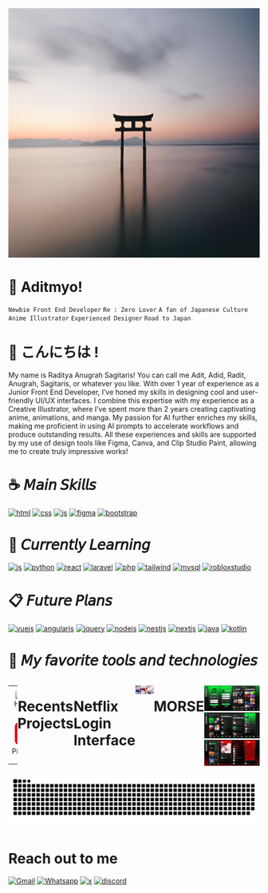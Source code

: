 <!--suppress HtmlDeprecatedAttribute -->
<img src="https://raw.githubusercontent.com/RaS-Png/RaS-Png/main/tori2.png" alt="html" height="500" width="1000" title="PLS GUA PENGEN KE JEPANG AAAAAAAA">

# 🍞 Aditmyo! #

`Newbie Front End Developer`
`Re : Zero Lover`
`A fan of Japanese Culture`
<br/>
`Anime Illustrator`
`Experienced Designer`
`Road to Japan`

<div>

# 👋 こんにちは ! #
My name is Raditya Anugrah Sagitaris! You can call me Adit, Adid, Radit, Anugrah, Sagitaris, or whatever you like. With over 1 year of experience as a Junior Front End Developer, I’ve honed my skills in designing cool and user-friendly UI/UX interfaces. I combine this expertise with my experience as a Creative Illustrator, where I’ve spent more than 2 years creating captivating anime, animations, and manga. My passion for AI further enriches my skills, making me proficient in using AI prompts to accelerate workflows and produce outstanding results. All these experiences and skills are supported by my use of design tools like Figma, Canva, and Clip Studio Paint, allowing me to create truly impressive works!

</div>

# ☕ 𝘔𝘢𝘪𝘯 𝘚𝘬𝘪𝘭𝘭𝘴 #


<a href="https://www.w3schools.com/html/"><img src="https://skillicons.dev/icons?i=html" alt="html" height="100" title="HTML5 documentation"></a>
<a href="https://www.w3schools.com/css/"><img src="https://skillicons.dev/icons?i=css" alt="css" height="100" title="CSS documentation"></a>
<a href="https://www.w3schools.com/js/"><img src="https://skillicons.dev/icons?i=js" alt="js" height="100" title="JS documentation"></a>
<a href="https://www.digidop.fr/en/figma/documentation"><img src="https://skillicons.dev/icons?i=figma" alt="figma" height="100" title="Figma documentation"></a>
<a href="https://getbootstrap.com/docs/4.1/getting-started/introduction/"><img src="https://skillicons.dev/icons?i=bootstrap" alt="bootstrap" height="100" title="Bootstrap documentation"></a>

# 📔 𝘊𝘶𝘳𝘳𝘦𝘯𝘵𝘭𝘺 𝘓𝘦𝘢𝘳𝘯𝘪𝘯𝘨 #


<a href="https://www.w3schools.com/js/"><img src="https://skillicons.dev/icons?i=js" alt="js" height="100" title="JS documentation"></a>
<a href="https://docs.python.org/3/"><img src="https://techstack-generator.vercel.app/python-icon.svg" alt="python" height="100" title="Python documentation"></a>
<a href="https://legacy.reactjs.org/docs/getting-started.html"><img src="https://techstack-generator.vercel.app/react-icon.svg" alt="react" height="100" title="React documentation"></a>
<a href="https://laravel.com/docs/11.x/readme"><img src="https://skillicons.dev/icons?i=laravel" alt="laravel" height="100" title="Laravel documentation"></a>
<a href="https://www.php.net/manual/en/index.php"><img src="https://skillicons.dev/icons?i=php" alt="php" height="100" title="Php documentation"></a>
<a href="https://v2.tailwindcss.com/docs"><img src="https://skillicons.dev/icons?i=tailwind" alt="tailwind" height="100" title="Tailwind documentation"></a>
<a href="https://dev.mysql.com/doc/l"><img src="https://skillicons.dev/icons?i=mysql" alt="mysql" height="100" title="Mysql documentation"></a>
<a href="https://create.roblox.com/docsl"><img src="https://skillicons.dev/icons?i=robloxstudio" alt="robloxstudio" height="100" title="Roblox Studio documentation"></a>

# 📋 𝘍𝘶𝘵𝘶𝘳𝘦 𝘗𝘭𝘢𝘯𝘴 #


<a href="https://vuejs.org/guide/introduction.html"><img src="https://skillicons.dev/icons?i=vue" alt="vuejs" height="100" title="Vue documentation"></a>
<a href="https://v17.angular.io/docs"><img src="https://skillicons.dev/icons?i=angular" alt="angularjs" height="100" title="Angular documentation"></a>
<a href="https://api.jquery.com/"><img src="https://skillicons.dev/icons?i=jquery" alt="jquery" height="100" title="Jquery documentation"></a>
<a href="https://nodejs.org/docs/latest/api/"><img src="https://skillicons.dev/icons?i=nodejs" alt="nodejs" height="100" title="Node documentation"></a>
<a href="https://docs.nestjs.com/"><img src="https://skillicons.dev/icons?i=nestjs" alt="nestjs" height="100" title="NestJS documentation"></a>
<a href="https://nextjs.org/docs"><img src="https://skillicons.dev/icons?i=nextjs" alt="nextjs" height="100" title="NextJS documentation"></a>
<a href="https://www.w3schools.com/java/java_ref_reference.asp"><img src="https://skillicons.dev/icons?i=java" alt="java" height="100" title="Java reference"></a>
<a href="https://kotlinlang.org/docs/home.html"><img src="https://skillicons.dev/icons?i=kotlin" alt="kotlin" height="100" title="Kotlin documentation"></a>


# 🤍 𝘔𝘺 𝘧𝘢𝘷𝘰𝘳𝘪𝘵𝘦 𝘵𝘰𝘰𝘭𝘴 𝘢𝘯𝘥 𝘵𝘦𝘤𝘩𝘯𝘰𝘭𝘰𝘨𝘪𝘦𝘴
<div style="display: flex; align-items: flex-start; align: center">
<table align="center">
  <tr>
    <td align="center" width="96">
        <img src="https://skillicons.dev/icons?i=html" alt="html" width="48" height="48" />
      <br>HTML5
    </td>
    <td align="center" width="96">
      <a href="#macropower-tech">
        <img src="https://skillicons.dev/icons?i=css" alt="css" width="48" height="48" />
      </a>
      <br>CSS3
    </td>
    <td align="center" width="96">
        <img src="https://skillicons.dev/icons?i=js" alt="js" width="48" height="48" />
      <br>JavaScript
    </td>
    <td align="center" width="96">
        <img src="https://skillicons.dev/icons?i=bootstrap" alt="bootstrap" width="48" height="48" />
      <br>Bootstrap
    </td>
    <td align="center" width="96">
        <img src="https://skillicons.dev/icons?i=vscode" alt="vscode" width="48" height="48" />
      <br>VS Code
    </td>
    <td align="center" width="96">
        <img src="https://skillicons.dev/icons?i=laravel" alt="laravel" width="48" height="48" />
      <br>Laravel
    </td>
    <td align="center" width="96">
        <img src="https://skillicons.dev/icons?i=mysql" alt="icon" width="48" height="48" />
      <br>MySql
    </td>
    <td align="center" width="96">
        <img src="https://skillicons.dev/icons?i=tailwind" alt="tailwind" width="48" height="48" />
      <br>tailwind
    </td>
    <td align="center" width="96">
        <img src="https://skillicons.dev/icons?i=figma" alt="figma" width="48" height="48" />
      <br>Figma
    </td>
  </tr>
  <tr>
  <td align="center" width="96">
        <img src="./assets/pinterest3.png" alt="pinterest width="48" height="48" />
      <br>Pinterest
    <td align="center" width="96">
        <img src="https://skillicons.dev/icons?i=github" alt="icon" width="48" height="48" />
      <br>Github
    </td>
    <td align="center" width="96"> 
        <img src="https://skillicons.dev/icons?i=git" width="48" height="48" alt="Git" />
      <br>Git
    </td>
    <td align="center"  width="96">
        <img src="./assets/csp.png" width="58" height="58" alt="CSP" />
      <br>Clip Studio
    </td>
    <td align="center"  width="96">
        <img src="https://skillicons.dev/icons?i=robloxstudio" width="48" height="48" alt="robloxstudio" />
      <br>R Studio
    </td>
    <td align="center" width="96">
        <img src="./assets/canva2.png" width="52" height="48" alt="canva" />
      <br>Canva
    </td>
    <td align="center"  width="96">
        <img src="./assets/gpt.svg" width="48" height="48" alt="ChatGPT" />
      <br>ChatGPT
    </td>
  
  </tr>
</table>
<br>
<div align="center">
  
# Recents Projects #

</div>

# Netflix Login Interface #

[![Watch the video](./assets/netthumb.png)](https://youtu.be/pLNLvy7Ff1s?si=H2Cmvmva8kT_XddT)

# MORSE #

[![Watch the video](./assets/morseslide1.png)](https://shorturl.at/D3qRp)
[![Watch the video](./assets/morseslide2.png)](https://shorturl.at/D3qRp)
[![Watch the video](./assets/morseslide3.png)](https://shorturl.at/D3qRp)



</div>


<img src="https://github.com/Platane/snk/raw/output/github-contribution-grid-snake.svg" alt="e" style="max-width: 100%;">


# Reach out to me #
<a href="mailto:radietsagitaris@gmail.com"><img src="https://skillicons.dev/icons?i=gmail" alt="Gmail" height="55" title="Send mail"></a>
<a href="https://www.instagram.com/adit.sketch?igsh=MWhrMmk4NGNxN2s2Zg=="><img src="https://skillicons.dev/icons?i=instagram" alt="Whatsapp" height="55" title="Instagram Profile"></a>
<a href="https://x.com/aditmyo"><img src="https://skillicons.dev/icons?i=twitter" alt="x" height="55" title="X profile"></a>
<a href="https://x.com/aditmyo"><img src="https://skillicons.dev/icons?i=discord" alt="discord" height="55" title="Discord profile"></a>
